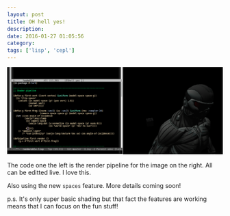 ```yaml
---
layout: post
title: OH hell yes!
description:
date: 2016-01-27 01:05:56
category:
tags: ['lisp', 'cepl']
---
```


<img src="/assets/images/s8.png" />

The code one the left is the render pipeline for the image on the right. All can be editted live. I love this.

Also using the new `spaces` feature. More details coming soon!

p.s. It's only super basic shading but that fact the features are working means that I can focus on the fun stuff!
